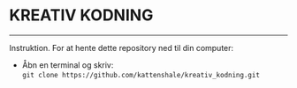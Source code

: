 # KREATIV KODNING

---
Instruktion.
For at hente dette repository ned til din computer:

- Åbn en terminal og skriv:  
`git clone https://github.com/kattenshale/kreativ_kodning.git`
